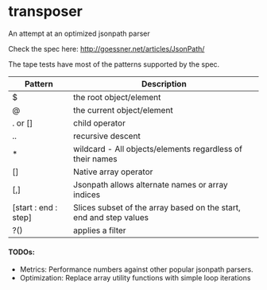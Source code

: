 transposer
==========

An attempt at an optimized jsonpath parser

Check the spec here:
http://goessner.net/articles/JsonPath/

The tape tests have most of the patterns supported by the spec.

|  Pattern |  Description |
|---|---|
|  $ |  the root object/element |
|  @ |  the current object/element |
|  . or [] | child operator  |
|  .. | recursive descent |
| * | wildcard - All objects/elements regardless of their names |
| [] | Native array operator |
| [,] | Jsonpath allows alternate names or array indices |
| [start : end : step] | Slices subset of the array based on the start, end and step values |
| ?() | applies a filter |

#### TODOs:

* Metrics: Performance numbers against other popular jsonpath parsers.
* Optimization: Replace array utility functions with simple loop iterations
